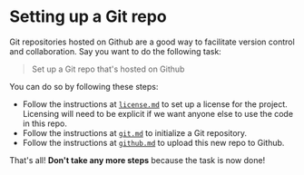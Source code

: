 # Setting up a Git repo

Git repositories hosted on Github are a good way to facilitate version control and collaboration. Say you want to do the following task:

> Set up a Git repo that's hosted on Github

You can do so by following these steps:

- Follow the instructions at [`license.md`](/zamm/resources/tutorials/setup/repo/license.md) to set up a license for the project. Licensing will need to be explicit if we want anyone else to use the code in this repo.
- Follow the instructions at [`git.md`](/zamm/resources/tutorials/setup/repo/git.md) to initialize a Git repository.
- Follow the instructions at [`github.md`](/zamm/resources/tutorials/setup/repo/github.md) to upload this new repo to Github.

That's all! **Don't take any more steps** because the task is now done!
